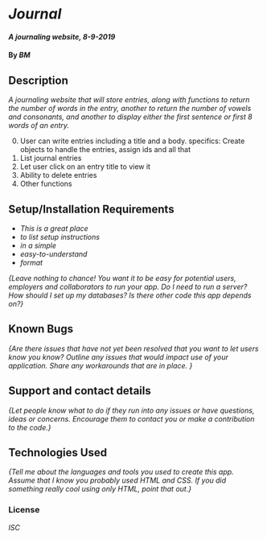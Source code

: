 # _Journal_

#### _A journaling website, 8-9-2019_

#### By _**BM**_

## Description

_A journaling website that will store entries, along with functions to return the number of words in the entry, another to return the number of vowels and consonants, and another to display either the first sentence or first 8 words of an entry._

0. User can write entries including a title and a body. 
    specifics: Create objects to handle the entries, assign ids and all that
1. List journal entries
2. Let user click on an entry title to view it
3. Ability to delete entries
4. Other functions

## Setup/Installation Requirements

* _This is a great place_
* _to list setup instructions_
* _in a simple_
* _easy-to-understand_
* _format_

_{Leave nothing to chance! You want it to be easy for potential users, employers and collaborators to run your app. Do I need to run a server? How should I set up my databases? Is there other code this app depends on?}_

## Known Bugs

_{Are there issues that have not yet been resolved that you want to let users know you know?  Outline any issues that would impact use of your application.  Share any workarounds that are in place. }_

## Support and contact details

_{Let people know what to do if they run into any issues or have questions, ideas or concerns.  Encourage them to contact you or make a contribution to the code.}_

## Technologies Used

_{Tell me about the languages and tools you used to create this app. Assume that I know you probably used HTML and CSS. If you did something really cool using only HTML, point that out.}_

### License

*ISC*

